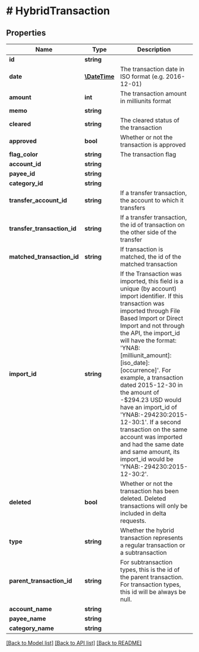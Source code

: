 # # HybridTransaction

## Properties

Name | Type | Description | Notes
------------ | ------------- | ------------- | -------------
**id** | **string** |  |
**date** | [**\DateTime**](\DateTime.md) | The transaction date in ISO format (e.g. 2016-12-01) |
**amount** | **int** | The transaction amount in milliunits format |
**memo** | **string** |  | [optional]
**cleared** | **string** | The cleared status of the transaction |
**approved** | **bool** | Whether or not the transaction is approved |
**flag_color** | **string** | The transaction flag | [optional]
**account_id** | **string** |  |
**payee_id** | **string** |  | [optional]
**category_id** | **string** |  | [optional]
**transfer_account_id** | **string** | If a transfer transaction, the account to which it transfers | [optional]
**transfer_transaction_id** | **string** | If a transfer transaction, the id of transaction on the other side of the transfer | [optional]
**matched_transaction_id** | **string** | If transaction is matched, the id of the matched transaction | [optional]
**import_id** | **string** | If the Transaction was imported, this field is a unique (by account) import identifier.  If this transaction was imported through File Based Import or Direct Import and not through the API, the import_id will have the format: &#39;YNAB:[milliunit_amount]:[iso_date]:[occurrence]&#39;.  For example, a transaction dated 2015-12-30 in the amount of -$294.23 USD would have an import_id of &#39;YNAB:-294230:2015-12-30:1&#39;.  If a second transaction on the same account was imported and had the same date and same amount, its import_id would be &#39;YNAB:-294230:2015-12-30:2&#39;. | [optional]
**deleted** | **bool** | Whether or not the transaction has been deleted.  Deleted transactions will only be included in delta requests. |
**type** | **string** | Whether the hybrid transaction represents a regular transaction or a subtransaction |
**parent_transaction_id** | **string** | For subtransaction types, this is the id of the parent transaction.  For transaction types, this id will be always be null. | [optional]
**account_name** | **string** |  |
**payee_name** | **string** |  | [optional]
**category_name** | **string** |  | [optional]

[[Back to Model list]](../../README.md#models) [[Back to API list]](../../README.md#endpoints) [[Back to README]](../../README.md)
